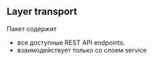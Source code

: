 ## Layer transport

Пакет содержит 
- все доступные REST API endpoints.
- взаимодействует только со слоем service 
